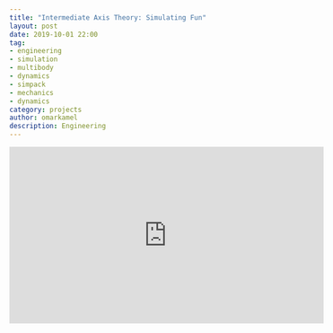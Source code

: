 ```yaml
---
title: "Intermediate Axis Theory: Simulating Fun"
layout: post
date: 2019-10-01 22:00
tag:
- engineering
- simulation
- multibody
- dynamics
- simpack
- mechanics
- dynamics
category: projects
author: omarkamel
description: Engineering
---
```


<iframe width="560" height="315" src="https://www.youtube.com/embed/lXb3ic10ENc" frameborder="0" allow="accelerometer; autoplay; encrypted-media; gyroscope; picture-in-picture" allowfullscreen></iframe>